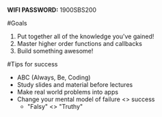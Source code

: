 **WIFI PASSWORD:** 1900SBS200

#Goals
1. Put together all of the knowledge you've gained!
2. Master higher order functions and callbacks
3. Build something awesome!

#Tips for success
- ABC (Always, Be, Coding)
- Study slides and material before lectures
- Make real world problems into apps
- Change your mental model of failure <> success  
  - "Falsy" <> "Truthy" 

